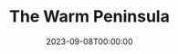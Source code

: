 ---
title: The Warm Peninsula
date: 2023-09-08T00:00:00
opening_date: 1961-02-24
closing_date: 1961-03-04
layout: productions
playbill:
Theatre: Theatre Jacksonville
Venue: Little Theatre
cast:
- Ruth Arnold: Celeste Koger
- Joanne De Lynn: Mardie Kelly
- Steve Crawford: Lynn Perry
- Jack Williams: David Boyer
- Iris Floria: Elise Hallowes
- Howard Shore: Charles Brock
- Tony Francis: Chris Michel Chiasson
crew:
- Director: Maurice Geoffrey
- Stage Manager: Marshall Grauer
- Curtains: Glenn H. Logan
- Book-Holder: Betty Foran
- Lighting:
  - Jack Broughton
  - Bunny Thornhill
  - Marge Rocca
  - Mary Lee Scrimger
- Sound Effects: Jack Evans
- Properties:
  - Gayle Swymer
  - Edith Price
  - Helen Cochran
  - Esther Barnes
  - Mary Louise Burns
- Costumes:
  - Agatha Norvell
  - Doris Edwards
- Make-Up: Thelma Mayeron
- Scenery:
  - Frank Ridge
  - Ellen Black
  - Gayle Swymer
  - Judy Jett
  - Peggy Miller
  - Helen Cochran
  - Thelma Mayeron
  - Jean Charles
  - Betty Foran
  - Paul Galloway
  - Al Pinan
  - Tom Thornhill
  - Jack Evans
  - Bill Milton
  - Dave Adams
  - Jack Broughton
  - Art Logan
  - Roger Smith
  - Glenn H. Logan
  - Virginia Popwell
  - Wade Popwell
---